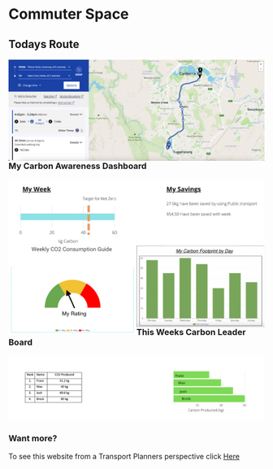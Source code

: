 # Commuter Space



## Todays Route

<img align="left" width="" height="" src="./Route.png"> 
  
  

### My Carbon Awareness Dashboard 

<img align= "" width="" height="" src="./kg carbon.png"> 

<img align= "left" width="50%" height="50%" src="./Images/user_3colour.png">
<img align= "right" width="50%" height="50%" src="./Images/user_week.png"> 

### This Weeks Carbon Leader Board
<img align= "" width="" height="" src="./leaders.png"> 


### Want more? 
To see this website from a Transport Planners perspective click [Here](Planner_veiw.md) 
